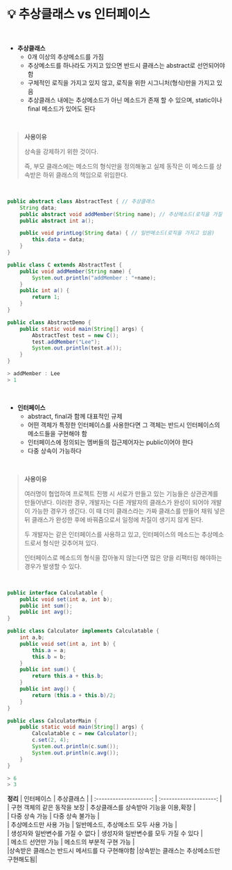 # 💡 **추상클래스 vs 인터페이스**

<br>

- **추상클래스**
  - 0개 이상의 추상메소드를 가짐
  - 추상메소드를 하나라도 가지고 있으면 반드시 클래스는 abstract로 선언되어야 함
  - 구체적인 로직을 가지고 있지 않고, 로직을 위한 시그니처(형식)만을 가지고 있음
  - 추상클래스 내에는 추상메소드가 아닌 메소드가 존재 할 수 있으며, static이나 final 메소드가 있어도 된다

<br>

> **사용이유** <br>
>
> 상속을 강제하기 위한 것이다. <br>
>
> 즉, 부모 클래스에는 메소드의 형식만을 정의해놓고 실제 동작은 이 메소드를 상속받은 하위 클래스의 책임으로 위임한다.

<br>

```java
public abstract class AbstractTest { // 추상클래스
    String data;
	public abstract void addMember(String name); // 추상메소드(로직을 가질 수 없다)
	public abstract int a();

	public void printLog(String data) { // 일반메소드(로직을 가지고 있음)
		this.data = data;
	}
}
```

```java
public class C extends AbstractTest {
	public void addMember(String name) {
		System.out.println("addMember : "+name);
	}
	public int a() {
		return 1;
	}
}
```

```java
public class AbstractDemo {
	public static void main(String[] args) {
		AbstractTest test = new C();
		test.addMember("Lee");
        System.out.println(test.a());
	}
}
```

```java
> addMember : Lee
> 1
```

<br>

- **인터페이스**
  - abstract, final과 함께 대표적인 규제
  - 어떤 객체가 특정한 인터페이스를 사용한다면 그 객체는 반드시 인터페이스의 메소드들을 구현해야 함
  - 인터페이스에 정의되는 멤버들의 접근제어자는 public이어야 한다
  - 다중 상속이 가능하다

<br>

> **사용이유** <br>
>
> 여러명이 협업하여 프로젝트 진행 시 서로가 만들고 있는 기능들은 상관관계를 만들어낸다. 이러한 경우, 개발자는 다른 개발자의 클래스가 완성이 되어야 개발이 가능한 경우가 생긴다. 이 때 더미 클래스라는 가짜 클래스를 만들어 채워 넣은 뒤 클래스가 완성한 후에 바꿔줌으로서 일정에 차질이 생기지 않게 된다. <br>
>
> 두 개발자는 같은 인터페이스를 사용하고 있고, 인터페이스의 메소드는 추상메소드로서 형식만 갖추어져 있다. <br>
>
> 인터페이스로 메소드의 형식을 잡아놓지 않는다면 많은 양을 리팩터링 해야하는 경우가 발생할 수 있다.

<br>

```java
public interface Calculatable {
	public void set(int a, int b);
	public int sum();
	public int avg();
}
```

```java
public class Calculator implements Calculatable {
	int a,b;
	public void set(int a, int b) {
		this.a = a;
		this.b = b;
	}
	public int sum() {
		return this.a + this.b;
	}
	public int avg() {
		return (this.a + this.b)/2;
	}
}

```

```java
public class CalculatorMain {
	public static void main(String[] args) {
		Calculatable c = new Calculator();
		c.set(2, 4);
		System.out.println(c.sum());
		System.out.println(c.avg());
	}
}
```

```java
> 6
> 3
```

**정리**
| 인터페이스 | 추상클래스 |
| :--------------------: | :--------------------: |
| 구현 객체의 같은 동작을 보장 | 추상클래스를 상속받아 기능을 이용,확장 |  
| 다중 상속 가능 | 다중 상속 불가능 |  
| 추상메소드만 사용 가능 | 일반메소드, 추상메소드 모두 사용 가능 |  
| 생성자와 일반변수를 가질 수 없다 | 생성자와 일반변수를 모두 가질 수 있다 |  
| 메소드 선언만 가능 | 메소드의 부분적 구현 가능 |  
|상속받은 클래스는 반드시 메서드를 다 구현해야함 |상속받는 클래스는 추상메소드만 구현해도됨|
